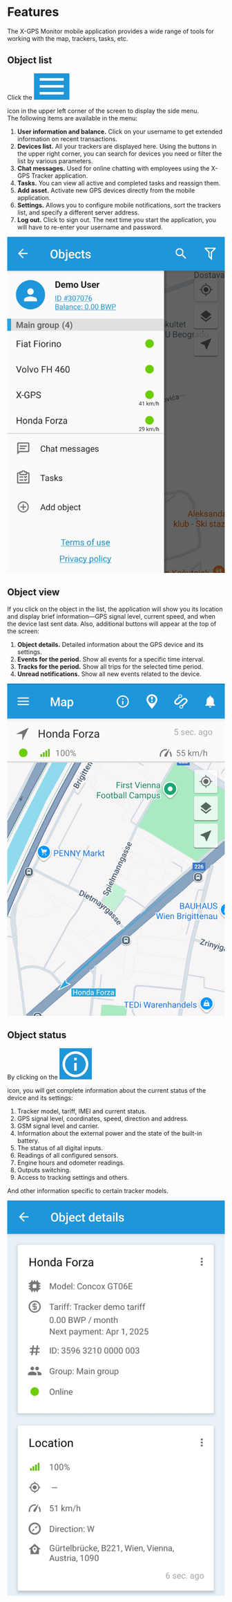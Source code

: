 # Features

The X-GPS Monitor mobile application provides a wide range of tools for working with the map, trackers, tasks, etc.

## Object list

Click the ![image-20250304-153340.png](attachments/image-20250304-153340.png)

 icon in the upper left corner of the screen to display the side menu.  
The following items are available in the menu:

1. **User information and balance.** Click on your username to get extended information on recent transactions.
2. **Devices list.** All your trackers are displayed here. Using the buttons in the upper right corner, you can search for devices you need or filter the list by various parameters.
3. **Chat messages.** Used for online chatting with employees using the X-GPS Tracker application.
4. **Tasks.** You can view all active and completed tasks and reassign them.
5. **Add asset.** Activate new GPS devices directly from the mobile application.
6. **Settings.** Allows you to configure mobile notifications, sort the trackers list, and specify a different server address.
7. **Log out.** Click to sign out. The next time you start the application, you will have to re-enter your username and password.

![image-20250304-152237.png](attachments/image-20250304-152237.png)

## Object view

If you click on the object in the list, the application will show you its location and display brief information—GPS signal level, current speed, and when the device last sent data. Also, additional buttons will appear at the top of the screen:

1. **Object details.** Detailed information about the GPS device and its settings.
2. **Events for the period.** Show all events for a specific time interval.
3. **Tracks for the period.** Show all trips for the selected time period.
4. **Unread notifications.** Show all new events related to the device.

![image-20250304-152338.png](attachments/image-20250304-152338.png)

## Object status

By clicking on the ![image-20250304-153652.png](attachments/image-20250304-153652.png)

 icon, you will get complete information about the current status of the device and its settings:

1. Tracker model, tariff, IMEI and current status.
2. GPS signal level, coordinates, speed, direction and address.
3. GSM signal level and carrier.
4. Information about the external power and the state of the built-in battery.
5. The status of all digital inputs.
6. Readings of all configured sensors.
7. Engine hours and odometer readings.
8. Outputs switching.
9. Access to tracking settings and others.

And other information specific to certain tracker models.

![image-20250304-152800.png](attachments/image-20250304-152800.png)